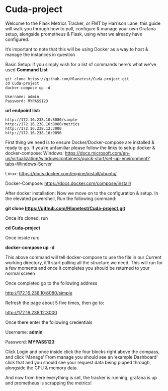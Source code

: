 # Cuda-project


Welcome to the Flask Metrics Tracker, or FMT by Harrison Lane, this guide will walk you through how to pull, configure & manage your own Grafana setup, alongside prometheus & Flask, using what we already have configured. 

It’s important to note that this will be using Docker as a way to host & manage the instances in question




Basic Setup:
if you simply wish for a list of commands here's what we've used
**Command List**
```
git clone https://github.com/Hlanetest/Cuda-project.git
cd Cuda-project
docker-compose up -d

Username: admin
Password: MYPASS123
```
**url endpoint list:**
```
http://172.16.238.10:8080/simple
http://172.16.238.10:8080/metrics
http://172.16.238.12:3000
http://172.16.238.10:9090
```
First thing we need is to ensure Docker/Docker-compose are installed & ready to go. 
If you’re unfamiliar please follow the links to setup docker & docker-compose:
Windows:
https://docs.microsoft.com/en-us/virtualization/windowscontainers/quick-start/set-up-environment?tabs=Windows-Server

Linux:
https://docs.docker.com/engine/install/ubuntu/

Docker-Compose:
https://docs.docker.com/compose/install/

After docker installation:
Now we move on to the configuration & setup.
In the elevated powershell, Run the following command:

**git clone https://github.com/Hlanetest/Cuda-project.git**

Once it’s cloned, run 

**cd Cuda-project**

Once inside run:

**docker-compose up -d**

This above command will tell docker-compose to use the file in our Current working directory, it’ll start pulling all the structure we need. This will run for a few moments and once it completes you should be returned to your normal screen

Once completed go to the following address

http://172.16.238.10:8080/simple

Refresh the page about 5 five times, then go to:

http://172.16.238.12:3000

Once there enter the following credentials

Username: **admin**

Password: **MYPASS123**

Click Login and once inside click the four blocks right above the compass, and click ‘Manage’
From manage you should see an ‘example Dashboard’ click that and you should see your request data being pipped through, alongside the CPU & memory data. 

And now from here everything is set, the tracker is running, grafana is up and prometheus is scrapping the metrics!
